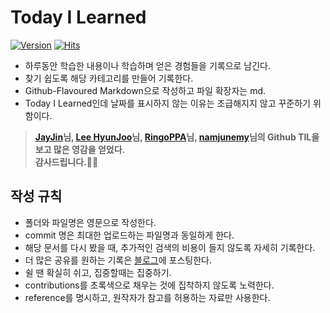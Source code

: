 # Today I Learned

[![Version](https://img.shields.io/badge/version-2024.1.29-red.svg)](./CHANGELOG) [![Hits](https://hits.seeyoufarm.com/api/count/incr/badge.svg?url=https%3A%2F%2Fgithub.com%2FMinchae128%2FTIL&count_bg=%2379C83D&title_bg=%23555555&icon=&icon_color=%23E7E7E7&title=hits&edge_flat=false)](https://hits.seeyoufarm.com)

* 하루동안 학습한 내용이나 학습하며 얻은 경험들을 기록으로 남긴다.
* 찾기 쉽도록 해당 카테고리를 만들어 기록한다.
* Github-Flavoured Markdown으로 작성하고 파일 확장자는 md.
* Today I Learned인데 날짜를 표시하지 않는 이유는 조급해지지 않고 꾸준하기 위함이다.

>**[JayJin](https://github.com/milooy)님, [Lee HyunJoo](https://wayhome25.github.io/)님, [RingoPPA](https://github.com/ksu3101)님, [namjunemy](https://github.com/namjunemy)님의 Github TIL을 보고 많은 영감을 얻었다.**<br>
**감사드립니다.🙇‍♀**


  ## 작성 규칙

* 폴더와 파일명은 영문으로 작성한다.
* commit 명은 최대한 업로드하는 파일명과 동일하게 한다.
* 해당 문서를 다시 봤을 때, 추가적인 검색의 비용이 들지 않도록 자세히 기록한다.
* 더 많은 공유를 원하는 기록은 [블로그](https://record-minchae.tistory.com/)에 포스팅한다.
* 쉴 땐 확실히 쉬고, 집중할때는 집중하기.
* contributions를 초록색으로 채우는 것에 집착하지 않도록 노력한다.
* reference를 명시하고, 원작자가 참고를 허용하는 자료만 사용한다.